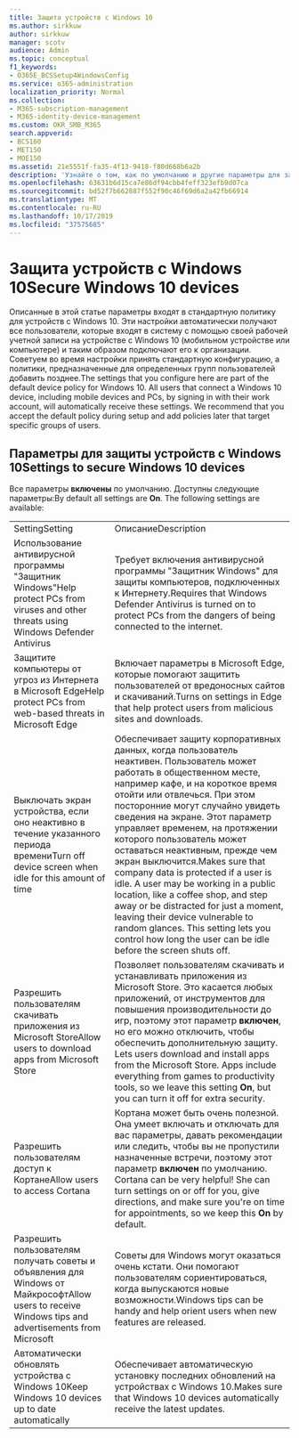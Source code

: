 ```yaml
---
title: Защита устройств с Windows 10
ms.author: sirkkuw
author: sirkkuw
manager: scotv
audience: Admin
ms.topic: conceptual
f1_keywords:
- O365E_BCSSetup4WindowsConfig
ms.service: o365-administration
localization_priority: Normal
ms.collection:
- M365-subscription-management
- M365-identity-device-management
ms.custom: OKR_SMB_M365
search.appverid:
- BCS160
- MET150
- MOE150
ms.assetid: 21e5551f-fa35-4f13-9418-f80d668b6a2b
description: 'Узнайте о том, как по умолчанию и другие параметры для защиты устройств с Windows 10. '
ms.openlocfilehash: 63631b6d15ca7e86df94cbb4feff323efb9d07ca
ms.sourcegitcommit: bd52f7b662887f552f90c46f69d6a2a42fb66914
ms.translationtype: MT
ms.contentlocale: ru-RU
ms.lasthandoff: 10/17/2019
ms.locfileid: "37575685"
---
```

# <a name="secure-windows-10-devices"></a><span data-ttu-id="29ffc-103">Защита устройств с Windows 10</span><span class="sxs-lookup"><span data-stu-id="29ffc-103">Secure Windows 10 devices</span></span>

<span data-ttu-id="29ffc-p101">Описанные в этой статье параметры входят в стандартную политику для устройств с Windows 10. Эти настройки автоматически получают все пользователи, которые входят в систему с помощью своей рабочей учетной записи на устройстве с Windows 10 (мобильном устройстве или компьютере) и таким образом подключают его к организации. Советуем во время настройки принять стандартную конфигурацию, а политики, предназначенные для определенных групп пользователей добавить позднее.</span><span class="sxs-lookup"><span data-stu-id="29ffc-p101">The settings that you configure here are part of the default device policy for Windows 10. All users that connect a Windows 10 device, including mobile devices and PCs, by signing in with their work account, will automatically receive these settings. We recommend that you accept the default policy during setup and add policies later that target specific groups of users.</span></span>
  
## <a name="settings-to-secure-windows-10-devices"></a><span data-ttu-id="29ffc-107">Параметры для защиты устройств с Windows 10</span><span class="sxs-lookup"><span data-stu-id="29ffc-107">Settings to secure Windows 10 devices</span></span>

<span data-ttu-id="29ffc-p102">Все параметры **включены** по умолчанию. Доступны следующие параметры:</span><span class="sxs-lookup"><span data-stu-id="29ffc-p102">By default all settings are **On**. The following settings are available:</span></span>
  
|||
|:-----|:-----|
|<span data-ttu-id="29ffc-110">Setting</span><span class="sxs-lookup"><span data-stu-id="29ffc-110">Setting</span></span>  <br/> |<span data-ttu-id="29ffc-111">Описание</span><span class="sxs-lookup"><span data-stu-id="29ffc-111">Description</span></span>  <br/> |
|<span data-ttu-id="29ffc-112">Использование антивирусной программы "Защитник Windows"</span><span class="sxs-lookup"><span data-stu-id="29ffc-112">Help protect PCs from viruses and other threats using Windows Defender Antivirus</span></span>  <br/> |<span data-ttu-id="29ffc-113">Требует включения антивирусной программы "Защитник Windows" для защиты компьютеров, подключенных к Интернету.</span><span class="sxs-lookup"><span data-stu-id="29ffc-113">Requires that Windows Defender Antivirus is turned on to protect PCs from the dangers of being connected to the internet.</span></span>  <br/> |
|<span data-ttu-id="29ffc-114">Защитите компьютеры от угроз из Интернета в Microsoft Edge</span><span class="sxs-lookup"><span data-stu-id="29ffc-114">Help protect PCs from web-based threats in Microsoft Edge</span></span>  <br/> |<span data-ttu-id="29ffc-115">Включает параметры в Microsoft Edge, которые помогают защитить пользователей от вредоносных сайтов и скачиваний.</span><span class="sxs-lookup"><span data-stu-id="29ffc-115">Turns on settings in Edge that help protect users from malicious sites and downloads.</span></span>  <br/> |
|<span data-ttu-id="29ffc-116">Выключать экран устройства, если оно неактивно в течение указанного периода времени</span><span class="sxs-lookup"><span data-stu-id="29ffc-116">Turn off device screen when idle for this amount of time</span></span>  <br/> |<span data-ttu-id="29ffc-p103">Обеспечивает защиту корпоративных данных, когда пользователь неактивен. Пользователь может работать в общественном месте, например кафе, и на короткое время отойти или отвлечься. При этом посторонние могут случайно увидеть сведения на экране. Этот параметр управляет временем, на протяжении которого пользователь может оставаться неактивным, прежде чем экран выключится.</span><span class="sxs-lookup"><span data-stu-id="29ffc-p103">Makes sure that company data is protected if a user is idle. A user may be working in a public location, like a coffee shop, and step away or be distracted for just a moment, leaving their device vulnerable to random glances. This setting lets you control how long the user can be idle before the screen shuts off.</span></span>  <br/> |
|<span data-ttu-id="29ffc-120">Разрешить пользователям скачивать приложения из Microsoft Store</span><span class="sxs-lookup"><span data-stu-id="29ffc-120">Allow users to download apps from Microsoft Store</span></span>  <br/> |<span data-ttu-id="29ffc-p104">Позволяет пользователям скачивать и устанавливать приложения из Microsoft Store. Это касается любых приложений, от инструментов для повышения производительности до игр, поэтому этот параметр **включен**, но его можно отключить, чтобы обеспечить дополнительную защиту.  </span><span class="sxs-lookup"><span data-stu-id="29ffc-p104">Lets users download and install apps from the Microsoft Store. Apps include everything from games to productivity tools, so we leave this setting **On**, but you can turn it off for extra security.  </span></span><br/> |
|<span data-ttu-id="29ffc-123">Разрешить пользователям доступ к Кортане</span><span class="sxs-lookup"><span data-stu-id="29ffc-123">Allow users to access Cortana</span></span>  <br/> |<span data-ttu-id="29ffc-p105">Кортана может быть очень полезной. Она умеет включать и отключать для вас параметры, давать рекомендации или следить, чтобы вы не пропустили назначенные встречи, поэтому этот параметр **включен** по умолчанию.  </span><span class="sxs-lookup"><span data-stu-id="29ffc-p105">Cortana can be very helpful! She can turn settings on or off for you, give directions, and make sure you're on time for appointments, so we keep this **On** by default.  </span></span><br/> |
|<span data-ttu-id="29ffc-126">Разрешить пользователям получать советы и объявления для Windows от Майкрософт</span><span class="sxs-lookup"><span data-stu-id="29ffc-126">Allow users to receive Windows tips and advertisements from Microsoft</span></span>  <br/> |<span data-ttu-id="29ffc-127">Советы для Windows могут оказаться очень кстати. Они помогают пользователям сориентироваться, когда выпускаются новые возможности.</span><span class="sxs-lookup"><span data-stu-id="29ffc-127">Windows tips can be handy and help orient users when new features are released.</span></span>  <br/> |
|<span data-ttu-id="29ffc-128">Автоматически обновлять устройства с Windows 10</span><span class="sxs-lookup"><span data-stu-id="29ffc-128">Keep Windows 10 devices up to date automatically</span></span>  <br/> |<span data-ttu-id="29ffc-129">Обеспечивает автоматическую установку последних обновлений на устройствах с Windows 10.</span><span class="sxs-lookup"><span data-stu-id="29ffc-129">Makes sure that Windows 10 devices automatically receive the latest updates.</span></span>  <br/> |
   

